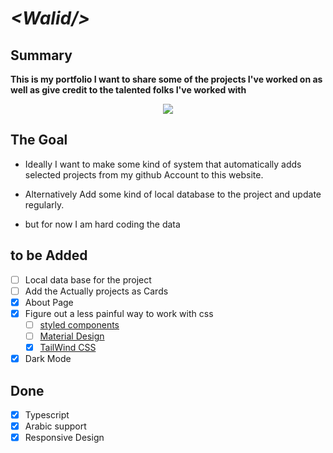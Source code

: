 # **_\<Walid/>_**

## Summary
**This is my portfolio I want to share some of the projects I've worked on as well as give credit to the talented folks I've worked with**

<p align="center">
    <img src="https://media4.giphy.com/media/Z09vusS89prYY8tNyC/giphy.gif">
</p>

## The Goal

- Ideally I want to make some kind of system that automatically adds selected projects from my github Account to this website.

- Alternatively Add some kind of local database to the project and update regularly.

- but for now I am hard coding the data

## to be Added

- [ ] Local data base for the project
- [ ] Add the Actually projects as Cards
- [x] About Page
- [x] Figure out a less painful way to work with css
  - [ ] [styled components](https://www.styled-components.com)
  - [ ] [Material Design](https://mui.com/)
  - [x] [TailWind CSS](https://tailwindcss.com/)
- [x] Dark Mode 
## Done

- [x] Typescript
- [x] Arabic support
- [x] Responsive Design

